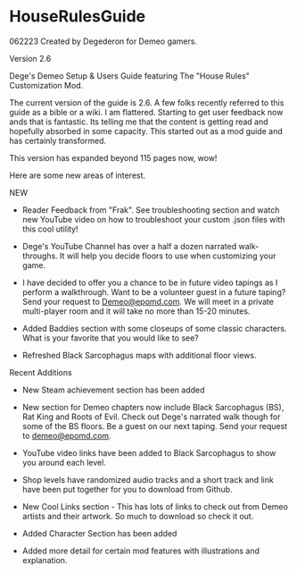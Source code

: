 # HouseRulesGuide
062223 Created by Degederon for Demeo gamers.

Version 2.6

Dege's Demeo Setup & Users Guide featuring The "House Rules" Customization Mod.

The current version of the guide is 2.6. A few folks recently referred to this guide as a bible or a wiki. 
I am flattered. Starting to get user feedback now ands that is fantastic. Its telling me that the content
is getting read and hopefully absorbed in some capacity. This started out as a mod guide and has certainly
transformed. 

This version has expanded beyond 115 pages now, wow! 

Here are some new areas of interest.

NEW
- Reader Feedback from "Frak". See troubleshooting section and watch new YouTube video on how to troubleshoot
  your custom .json files with this cool utility!

- Dege's YouTube Channel has over a half a dozen narrated walk-throughs. It will help you decide floors to use
  when customizing your game. 

- I have decided to offer you a chance to be in future video tapings as I perform
  a walkthrough. Want to be a volunteer guest in a future taping? Send your request to Demeo@epomd.com. We will
  meet in a private multi-player room and it will take no more than 15-20 minutes.

- Added Baddies section with some closeups of some classic characters. What is your favorite that you would like
  to see?

- Refreshed Black Sarcophagus maps with additional floor views. 

Recent Additions

- New Steam achievement section has been added

- New section for Demeo chapters now include Black Sarcophagus (BS), Rat King and Roots of Evil. Check out Dege's
  narrated walk though for some of the BS floors. Be a guest on our next taping. Send your request to 
  demeo@epomd.com.

- YouTube video links have been added to Black Sarcophagus to show you around each level.

- Shop levels have randomized audio tracks and a short track and link have been put together for you to download
  from Github.

- New Cool Links section - This has lots of links to check out from Demeo artists and their artwork. So much to
  download so check it out. 

- Added Character Section has been added

- Added more detail for certain mod features with illustrations and explanation.
